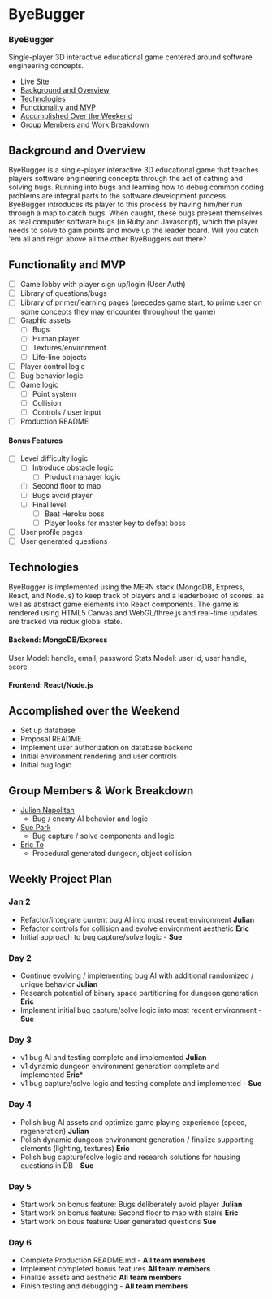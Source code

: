 # ByeBugger

### ByeBugger

Single-player 3D interactive educational game centered around software engineering concepts.

- [Live Site]()
- [Background and Overview](#background-and-overview)
- [Technologies](#technologies)
- [Functionality and MVP](#functionality-and-mvp)
- [Accomplished Over the Weekend](#accomplished-over-the-weekend)
- [Group Members and Work Breakdown](#group-members-and-work-breakdown)

<!-- * [Additional Planned Features](#additional-planned-features)
* [Credits](#credits)
* [Group Members](#group-members) -->

## Background and Overview

ByeBugger is a single-player interactive 3D educational game that teaches players software engineering concepts through the act of cathing and solving bugs. Running into bugs and learning how to debug common coding problems are integral parts to the software development process. ByeBugger introduces its player to this process by having him/her run through a map to catch bugs. When caught, these bugs present themselves as real computer software bugs (in Ruby and Javascript), which the player needs to solve to gain points and move up the leader board. Will you catch 'em all and reign above all the other ByeBuggers out there?

<!-- We will need to:
- store user and info (time of when they played, their score) in database
-  -->

## Functionality and MVP

- [ ] Game lobby with player sign up/login (User Auth)
- [ ] Library of questions/bugs
- [ ] Library of primer/learning pages (precedes game start, to prime user on some concepts they may encounter throughout the game)
- [ ] Graphic assets
  - [ ] Bugs
  - [ ] Human player
  - [ ] Textures/environment
  - [ ] Life-line objects
- [ ] Player control logic
- [ ] Bug behavior logic
- [ ] Game logic
  - [ ] Point system
  - [ ] Collision
  - [ ] Controls / user input
- [ ] Production README

#### Bonus Features

- [ ] Level difficulty logic
  - [ ] Introduce obstacle logic
    - [ ] Product manager logic
  - [ ] Second floor to map
  - [ ] Bugs avoid player
  - [ ] Final level:
    - [ ] Beat Heroku boss
    - [ ] Player looks for master key to defeat boss
- [ ] User profile pages
- [ ] User generated questions

## Technologies

ByeBugger is implemented using the MERN stack (MongoDB, Express, React, and Node.js) to keep track of players and a leaderboard of scores, as well as abstract game elements into React components. The game is rendered using HTML5 Canvas and WebGL/three.js and real-time updates are tracked via redux global state.

#### Backend: MongoDB/Express

User Model: handle, email, password
Stats Model: user id, user handle, score

#### Frontend: React/Node.js

## Accomplished over the Weekend

- Set up database
- Proposal README
- Implement user authorization on database backend
- Initial environment rendering and user controls
- Initial bug logic

## Group Members & Work Breakdown

* [Julian Napolitan](https://github.com/jnapolitan)
    * Bug / enemy AI behavior and logic
* [Sue Park](https://github.com/spark1031)
    * Bug capture / solve components and logic
* [Eric To](https://github.com/eric-to)
    * Procedural generated dungeon, object collision
    
## Weekly Project Plan

### Jan 2

- Refactor/integrate current bug AI into most recent environment **Julian**
- Refactor controls for collision and evolve environment aesthetic **Eric**
- Initial approach to bug capture/solve logic - **Sue**

### Day 2

- Continue evolving / implementing bug AI with additional randomized / unique behavior **Julian**
- Research potential of binary space partitioning for dungeon generation  **Eric**
- Implement initial bug capture/solve logic into most recent environment - **Sue**

### Day 3

- v1 bug AI and testing complete and implemented **Julian**
- v1 dynamic dungeon environment generation complete and implemented  **Eric***
- v1 bug capture/solve logic and testing complete and implemented - **Sue**

### Day 4

- Polish bug AI assets and optimize game playing experience (speed, regeneration) **Julian**
- Polish dynamic dungeon environment generation / finalize supporting elements (lighting, textures) **Eric**
- Polish bug capture/solve logic and research solutions for housing questions in DB - **Sue**

### Day 5

- Start work on bonus feature: Bugs deliberately avoid player **Julian**
- Start work on bonus feature: Second floor to map with stairs **Eric**
- Start work on bous feature: User generated questions **Sue**

### Day 6

- Complete Production README.md - **All team members**
- Implement completed bonus features **All team members**
- Finalize assets and aesthetic **All team members**
- Finish testing and debugging - **All team members**
